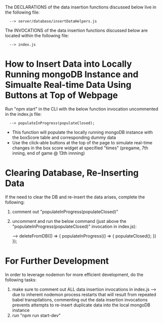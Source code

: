  
The DECLARATIONS of the data insertion functions discussed below live in the following file:
  
      --> server/database/insertDataHelpers.js

 The INVOCATIONS of the data insertion functions discussed below are located within the following file:

      --> index.js
 
 # How to Insert Data into Locally Running mongoDB Instance and Simualte Real-time Data Using Buttons at Top of Webpage

Run "npm start" in the CLI with the below function invocation uncommented in the index.js file:

      --> populateInProgress(populateClosed); 

   - This function will populate the locally running mongoDB instance with the boxScore table and corresponding dummy      data
   - Use the click-able buttons at the top of the page to simulate real-time changes in the box score widget at            specified "times" (pregame, 7th inning, end of game @ 13th innning)

# Clearing Database, Re-Inserting Data 

If the need to clear the DB and re-insert the data arises, complete the following:

  1) comment out "populateInProgress(populateClosed)"
  2) uncomment and run the below command (just above the "populateInProgress(populateClosed)" invocation in index.js):

      --> deleteFromDB(() => {
            populateInProgress(() => {
              populateClosed();
            })
         });

# For Further Development

In order to leverage nodemon for more efficient development, do the following tasks:

  1) make sure to comment out ALL data insertion invocations in index.js 
      --> due to inherent nodemon process restarts that will result from repeated babel transpilations, commenting        out the data insertion invocations prevents attempts to re-insert duplicate data into the local mongoDB         instance
  2) run "npm run start-dev"

